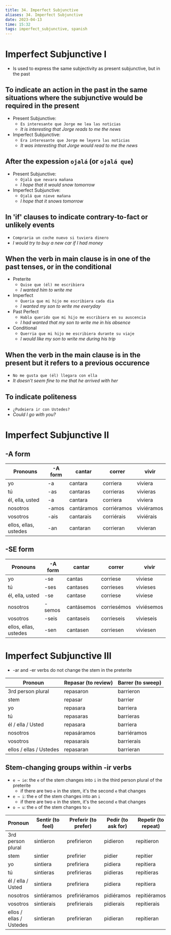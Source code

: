 ```yaml
---
title: 34. Imperfect Subjunctive
aliases: 34. Imperfect Subjunctive
date: 2023-04-13
time: 15:32
tags: imperfect_subjunctive, spanish
---
```



# Imperfect Subjunctive I [](https://studyspanish.com/grammar/lessons/imperfect-subjunctive)

- Is used to express the same subjectivity as present subjunctive, but in the past

## To indicate an action in the past in the same situations where the subjunctive would be required in the present

- Present Subjunctive:
    - `Es interesante que Jorge me lea las noticias`
    - *It is interesting that Jorge reads to me the news*
- Imperfect Subjunctive:
    - `Era interesante que Jorge me leyera las noticias`
    - *It was interesting that Jorge would read to me the news*
    

## After the expession `ojalá` (or `ojalá que`)

- Present Subjunctive:
    - `Ojalá que nevara mañana`
    - *I hope that it would snow tomorrow*
- Imperfect Subjunctive:
    - `Ojalá que nieve mañana`
    - *I hope that it snows tomorrow*

## In 'if' clauses to indicate contrary-to-fact or unlikely events

- `Compraria un coche nuevo si tuviera dinero`
- *I would try to buy a new car if I had money*

## When the verb in main clause is in one of the past tenses, or in the conditional

- Preterite
    - `Quise que (él) me escribiera`
    - *I wanted him to write me*
- Imperfect
    - `Queria que mi hijo me escribiera cada dia`
    - *I wanted my son to write me everyday*
- Past Perfect
    - `Habla querido que mi hijo me escribiera en su auscencia`
    - *I had wanted that my son to write me in his absence*
- Conditional
    - `Querria que mi hijo me escribiera durante su viaje`
    - *I would like my son to write me during his trip*

## When the verb in the main clause is in the present but it refers to a previous occurence

- `No me gusta que (él) llegara con ella`
- *It doesn't seem fine to me that he arrived with her*

## To indicate politeness

- `¿Pudeiera ir con Ustedes?`
- *Could I go with you?*

# Imperfect Subjunctive II [](https://studyspanish.com/grammar/lessons/imperfect-subjunctive-ii)

## -A form

| Pronouns              | -A form | cantar     | correr      | vivir      |
| --------------------- | ------- | ---------- | ----------- | ---------- |
| yo                    | -a      | cantara    | corriera    | viviera    |
| tú                    | -as     | cantaras   | corrieras   | vivieras   |
| él, ella, usted       | -a      | cantara    | corriera    | viviera    |
| nosotros              | -amos   | cantáramos | corriéramos | viviéramos |
| vosotros              | -ais    | cantarais  | corriérais  | viviérais  |
| ellos, ellas, ustedes | -an     | cantaran   | corrieran   | vivieran   |

## -SE form

| Pronouns              | -A form | cantar     | correr      | vivir      |
| --------------------- | ------- | ---------- | ----------- | ---------- |
| yo                    | -se     | cantas     | corriese    | viviese    |
| tú                    | -ses    | cantases   | corrieses   | vivieses   |
| él, ella, usted       | -se     | cantase    | corriese    | viviese    |
| nosotros              | -semos  | cantásemos | corriesémos | viviésemos |
| vosotros              | -seis   | cantaseis  | corrieseis  | vivieseis  |
| ellos, ellas, ustedes | -sen    | cantasen   | corriesen   | viviesen   |

# Imperfect Subjunctive III [](https://studyspanish.com/grammar/lessons/imperfect-subjunctive-iii)

- -ar and -er verbs do not change the stem in the preterite

| Pronoun                 | Repasar (to review) | Barrer (to sweep) |
| ----------------------- | ------------------- | ----------------- |
| 3rd person plural       | repasaron           | barrieron         |
| stem                    | repasar             | barrier           |
| yo                      | repasara            | barriera          |
| tú                      | repasaras           | barrieras         |
| él / ella / Usted       | repasara            | barriera          |
| nosotros                | repasáramos         | barriéramos       |
| vosotros                | repasarais          | barrierais        |
| ellos / ellas / Ustedes | repasaran           | barrieran         |

## Stem-changing groups within -ir verbs

- `e → ie`: the `e` of the stem changes into `i` in the third person plural of the preterite
    - if there are two `e` in the stem, it's the second `e` that changes
- `e → i`: the `e` of the stem changes into an `i`
    - if there are two `e` in the stem, it's the second `e` that changes
- `o → u`: the `o` of the stem changes to `u`

| Pronoun                 | Sentir (to feel) | Preferir (to prefer) | Pedir (to ask for) | Repetir (to repeat) | Dormir (to sleep) |
| ----------------------- | ---------------- | -------------------- | ------------------ | ------------------- | ----------------- |
| 3rd person plural       | sintieron        | prefirieron          | pidieron           | repitieron          | durmieron         |
| stem                    | sintier          | prefirier            | pidier             | repitier            | durmier           |
| yo                      | sintiera         | prefiriera           | pidiera            | repitiera           | durmiera          |
| tú                      | sintieras        | prefirieras          | pidieras           | repitieras          | durmieras         |
| él / ella / Usted       | sintiera         | prefiriera           | pidiera            | repitiera           | durmiera          |
| nosotros                | sintiéramos      | prefiriéramos        | pidiéramos         | repitiéramos        | durmiéramos       |
| vosotros                | sintierais       | prefirierais         | pidierais          | repitierais         | durmierais        |
| ellos / ellas / Ustedes | sintieran        | prefirieran          | pidieran           | repitieran          | durmieran         |